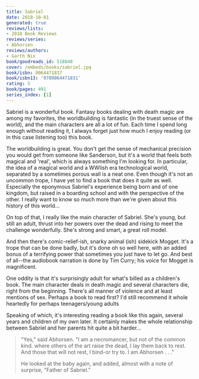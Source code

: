 ```yaml
---
title: Sabriel
date: 2018-10-01
generated: true
reviews/lists:
- 2018 Book Reviews
reviews/series:
- Abhorsen
reviews/authors:
- Garth Nix
book/goodreads_id: 518848
cover: /embeds/books/sabriel.jpg
book/isbn: 0064471837
book/isbn13: '9780064471831'
rating: 5
book/pages: 491
series_index: [1]
---
```

Sabriel is a wonderful book. Fantasy books dealing with death magic are among my favorites, the worldbuilding is fantastic (in the truest sense of the world), and the main characters are all a lot of fun. Each time I spend long enough without reading it, I always forget just how much I enjoy reading (or in this case listening too) this book.  

The worldbuilding is great. You don't get the sense of mechanical precision you would get from someone like Sanderson, but it's a world that feels both magical and 'real', which is always something I'm looking for. In particular, the idea of a magical world and a WWIish era technological world, separated by a sometimes porous wall is a neat one. Even though it's not an uncommon trope, I have yet to find a book that does it quite as well. Especially the eponymous Sabriel's experience being born and of one kingdom, but raised in a boarding school and with the perspective of the other. I really want to know so much more than we're given about this history of this world...  

<!--more-->

On top of that, I really like the main character of Sabriel. She's young, but still an adult, thrust into her powers over the dead and rising to meet the challenge wonderfully. She's strong and smart, a great roll model.  

And then there's comic-relief-ish, snarky animal (ish) sidekick Mogget. It's a trope that can be done badly, but it's done oh so well here, with an added bonus of a terrifying power that sometimes you just have to let go. And best of all--the audiobook narration is done by Tim Curry; his voice for Mogget is magnificent.  

One oddity is that it's surprisingly adult for what's billed as a children's book. The main character deals in death magic and several characters die, right from the beginning. There's all manner of violence and at least mentions of sex. Perhaps a book to read first? I'd still recommend it whole heartedly for perhaps teenagers/young adults  

Speaking of which, it's interesting reading a book like this again, several years and children of my own later. It certainly makes the whole relationship between Sabriel and her parents hit quite a bit harder...  

> "Yes," said Abhorsen. "I am a necromancer, but not of the common kind. where others of the art raise the dead, I lay them back to rest. And those that will not rest, I bind-or try to. I am Abhorsen . . ."  
>
> He looked at the baby again, and added, almost with a note of surprise, "Father of Sabriel."